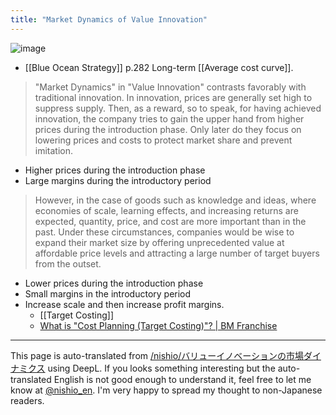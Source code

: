```yaml
---
title: "Market Dynamics of Value Innovation"
---
```


![image](https://gyazo.com/7ab26968e2259d0618b5ab813c05dbce/thumb/1000)
- [[Blue Ocean Strategy]]  p.282
Long-term [[Average cost curve]].

>  "Market Dynamics" in "Value Innovation" contrasts favorably with traditional innovation. In innovation, prices are generally set high to suppress supply. Then, as a reward, so to speak, for having achieved innovation, the company tries to gain the upper hand from higher prices during the introduction phase. Only later do they focus on lowering prices and costs to protect market share and prevent imitation.
- Higher prices during the introduction phase
- Large margins during the introductory period
> However, in the case of goods such as knowledge and ideas, where economies of scale, learning effects, and increasing returns are expected, quantity, price, and cost are more important than in the past. Under these circumstances, companies would be wise to expand their market size by offering unprecedented value at affordable price levels and attracting a large number of target buyers from the outset.
- Lower prices during the introduction phase
- Small margins in the introductory period
- Increase scale and then increase profit margins.
    - [[Target Costing]]
    - [What is "Cost Planning (Target Costing)"? | BM Franchise](https://bmfc.b-mall.ne.jp/webreport/words/2118.html)

---
This page is auto-translated from [/nishio/バリューイノベーションの市場ダイナミクス](https://scrapbox.io/nishio/バリューイノベーションの市場ダイナミクス) using DeepL. If you looks something interesting but the auto-translated English is not good enough to understand it, feel free to let me know at [@nishio_en](https://twitter.com/nishio_en). I'm very happy to spread my thought to non-Japanese readers.